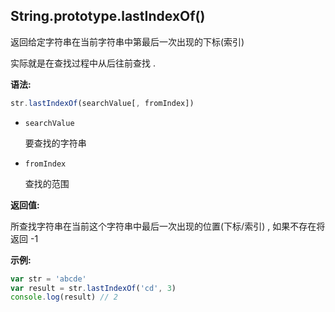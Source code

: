 ## String.prototype.lastIndexOf()

返回给定字符串在当前字符串中第最后一次出现的下标(索引)

实际就是在查找过程中从后往前查找 .



**语法:**

```js
str.lastIndexOf(searchValue[, fromIndex])
```



- `searchValue`

  要查找的字符串

- `fromIndex`

  查找的范围



**返回值:**

所查找字符串在当前这个字符串中最后一次出现的位置(下标/索引) , 如果不存在将返回 -1



**示例:**

```js
var str = 'abcde'
var result = str.lastIndexOf('cd', 3)
console.log(result) // 2
```

